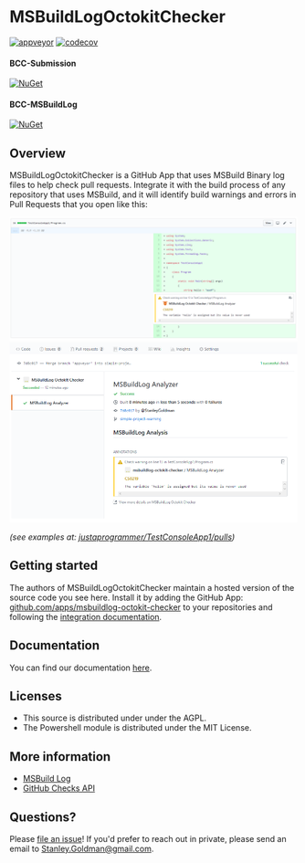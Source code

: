 # MSBuildLogOctokitChecker

[![appveyor](https://ci.appveyor.com/api/projects/status/github/justaprogrammer/MSBuildLogOctokitChecker?svg=true&branch=master)](https://ci.appveyor.com/project/JustAProgrammer/msbuildlogoctokitchecker)
[![codecov](https://codecov.io/gh/justaprogrammer/MSBuildLogOctokitChecker/branch/master/graph/badge.svg)](https://codecov.io/gh/justaprogrammer/MSBuildLogOctokitChecker)

#### BCC-Submission
[![NuGet](http://img.shields.io/nuget/v/bcc-submission.svg)](https://www.nuget.org/packages/bcc-submission)

#### BCC-MSBuildLog
[![NuGet](http://img.shields.io/nuget/v/bcc-msbuildlog.svg)](https://www.nuget.org/packages/bcc-msbuildlog)

## Overview

MSBuildLogOctokitChecker is a GitHub App that uses MSBuild Binary log files to help check pull requests. Integrate it with the build process of any repository that uses MSBuild, and it will identify build warnings and errors in Pull Requests that you open like this:

<img src="./docs/images/testconsole1-warning-pr-changes.png">
<img src="./docs/images/testconsole1-warning-pr-check-runs.png">

_(see examples at: [justaprogrammer/TestConsoleApp1/pulls](https://github.com/justaprogrammer/TestConsoleApp1/pulls))_

## Getting started

The authors of MSBuildLogOctokitChecker maintain a hosted version of the source code you see here.
Install it by adding the GitHub App: [github.com/apps/msbuildlog-octokit-checker](https://github.com/apps/msbuildlog-octokit-checker) to your repositories and following the [integration documentation](docs/integrating.md). 

## Documentation

You can find our documentation [here](docs/readme.md).

## Licenses
- This source is distributed under under the AGPL.
- The Powershell module is distributed under the MIT License.

## More information
- [MSBuild Log](http://msbuildlog.com/)
- [GitHub Checks API](https://developer.github.com/v3/checks/)

## Questions?

Please [file an issue](https://github.com/justaprogrammer/MSBuildLogOctokitChecker/issues/new/choose)! If you'd prefer to reach out in private, please send an email to Stanley.Goldman@gmail.com.

